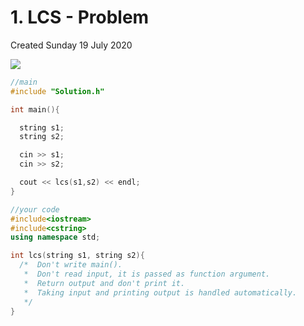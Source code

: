 # 1. LCS - Problem
Created Sunday 19 July 2020

![](/assets/1._LCS_-_Problem_-_80-image-1.png)

```c++
//main
#include "Solution.h"

int main(){

  string s1;
  string s2;

  cin >> s1;
  cin >> s2;

  cout << lcs(s1,s2) << endl;
}

//your code
#include<iostream>
#include<cstring>
using namespace std;

int lcs(string s1, string s2){
  /*  Don't write main().
   *  Don't read input, it is passed as function argument.
   *  Return output and don't print it.
   *  Taking input and printing output is handled automatically.
   */
}
```
